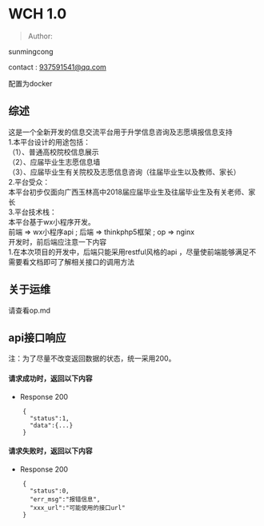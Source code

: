 # WCH 1.0

>Author:

sunmingcong 

contact : 937591541@qq.com

配置为docker

## 综述

这是一个全新开发的信息交流平台用于升学信息咨询及志愿填报信息支持    
1.本平台设计的用途包括：   
（1）、普通高校院校信息展示   
（2）、应届毕业生志愿信息墙   
（3）、应届毕业生有关院校及志愿信息咨询（往届毕业生以及教师、家长）  
2.平台受众：   
本平台初步仅面向广西玉林高中2018届应届毕业生及往届毕业生及有关老师、家长   
3.平台技术栈：   
本平台基于wx小程序开发。   
前端 => wx小程序api ; 后端 => thinkphp5框架 ; op => nginx   
开发时，前后端应注意一下内容   
1.在本次项目的开发中，后端只能采用restful风格的api ，尽量使前端能够满足不需要看文档即可了解相关接口的调用方法   


## 关于运维

请查看op.md

## api接口响应   
注：为了尽量不改变返回数据的状态，统一采用200。

#### 请求成功时，返回以下内容

+ Response 200   
```   
    {   
      "status":1,   
      "data":{...}
    }
```

#### 请求失败时，返回以下内容

+ Response 200   
```   
    {   
      "status":0,   
      "err_msg":"报错信息",   
      "xxx_url":"可能使用的接口url"
    }   
```   


